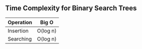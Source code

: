 ## Time Complexity for Binary Search Trees
| Operation  | Big O  |
| ------------ | ------------ |
| Insertion | O(log n) |
| Searching | O(log n) |